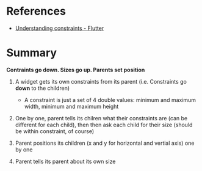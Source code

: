 # References

- [Understanding constraints - Flutter](https://flutter.dev/docs/development/ui/layout/constraints)

# Summary

**Contraints go down. Sizes go up. Parents set position**

1. A widget gets its own constraints from its parent (i.e. Constraints go **down** to the children)
   - A constraint is just a set of 4 double values: minimum and maximum width, minimum and maximum height

2. One by one, parent tells its chilren what their constraints are (can be different for each child), then then ask each child for their size (should be within constraint, of course)
3. Parent positions its children (x and y for horizontal and vertial axis) one by one
4. Parent tells its parent about its own size